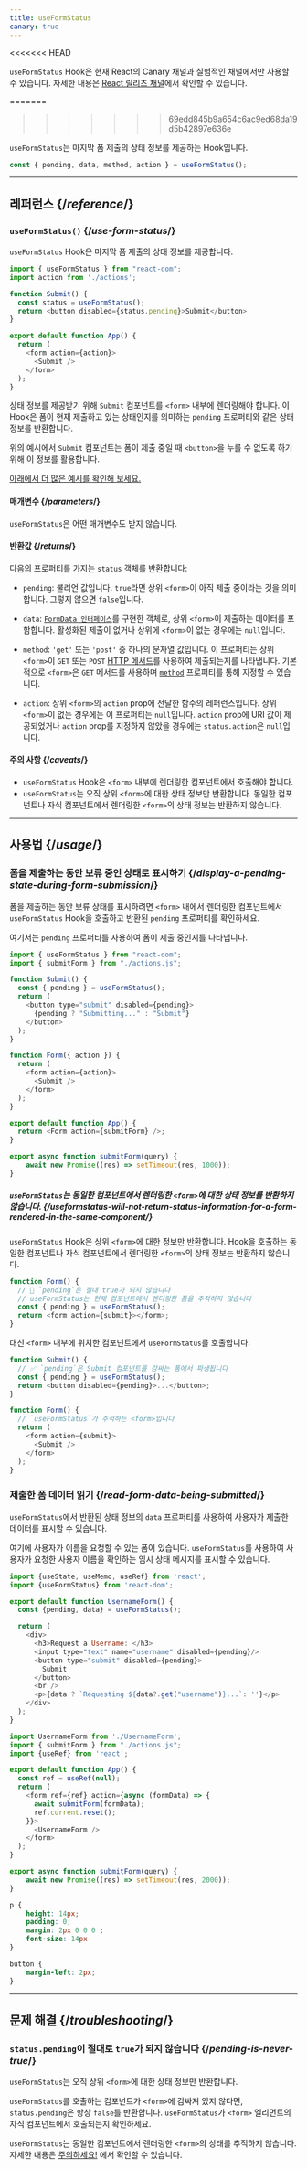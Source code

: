 ```yaml
---
title: useFormStatus
canary: true
---
```


<<<<<<< HEAD
<Canary>

`useFormStatus` Hook은 현재 React의 Canary 채널과 실험적인 채널에서만 사용할 수 있습니다. 자세한 내용은 [React 릴리즈 채널](/community/versioning-policy#all-release-channels)에서 확인할 수 있습니다.

</Canary>

=======
>>>>>>> 69edd845b9a654c6ac9ed68da19d5b42897e636e
<Intro>

`useFormStatus`는 마지막 폼 제출의 상태 정보를 제공하는 Hook입니다.

```js
const { pending, data, method, action } = useFormStatus();
```

</Intro>

<InlineToc />

---

## 레퍼런스 {/*reference*/}

### `useFormStatus()` {/*use-form-status*/}

`useFormStatus` Hook은 마지막 폼 제출의 상태 정보를 제공합니다.

```js {5},[[1, 6, "status.pending"]]
import { useFormStatus } from "react-dom";
import action from './actions';

function Submit() {
  const status = useFormStatus();
  return <button disabled={status.pending}>Submit</button>
}

export default function App() {
  return (
    <form action={action}>
      <Submit />
    </form>
  );
}
```

상태 정보를 제공받기 위해 `Submit` 컴포넌트를 `<form>` 내부에 렌더링해야 합니다. 이 Hook은 폼이 현재 제출하고 있는 상태인지를 의미하는 <CodeStep step={1}>`pending`</CodeStep> 프로퍼티와 같은 상태 정보를 반환합니다.

위의 예시에서 `Submit` 컴포넌트는 폼이 제출 중일 때 `<button>`을 누를 수 없도록 하기 위해 이 정보를 활용합니다.

[아래에서 더 많은 예시를 확인해 보세요.](#usage)

#### 매개변수 {/*parameters*/}

`useFormStatus`은 어떤 매개변수도 받지 않습니다.

#### 반환값 {/*returns*/}

다음의 프로퍼티를 가지는 `status` 객체를 반환합니다:

* `pending`: 불리언 값입니다. `true`라면 상위 `<form>`이 아직 제출 중이라는 것을 의미합니다. 그렇지 않으면 `false`입니다.

* `data`: [`FormData 인터페이스`](https://developer.mozilla.org/ko/docs/Web/API/FormData)를 구현한 객체로, 상위 `<form>`이 제출하는 데이터를 포함합니다. 활성화된 제출이 없거나 상위에 `<form>`이 없는 경우에는 `null`입니다.

* `method`: `'get'` 또는 `'post'` 중 하나의 문자열 값입니다. 이 프로퍼티는 상위 `<form>`이 `GET` 또는 `POST` [HTTP 메서드](https://developer.mozilla.org/ko/docs/Web/HTTP/Methods)를 사용하여 제출되는지를 나타냅니다. 기본적으로 `<form>`은 `GET` 메서드를 사용하며 [`method`](https://developer.mozilla.org/ko/docs/Web/HTML/Element/form#method) 프로퍼티를 통해 지정할 수 있습니다.

[//]: # (Link to `<form>` documentation. "Read more on the `action` prop on `<form>`.")
* `action`: 상위 `<form>`의 `action` prop에 전달한 함수의 레퍼런스입니다. 상위 `<form>`이 없는 경우에는 이 프로퍼티는 `null`입니다. `action` prop에 URI 값이 제공되었거나 `action` prop를 지정하지 않았을 경우에는 `status.action`은 `null`입니다.

#### 주의 사항 {/*caveats*/}

* `useFormStatus` Hook은 `<form>` 내부에 렌더링한 컴포넌트에서 호출해야 합니다.
* `useFormStatus`는 오직 상위 `<form>`에 대한 상태 정보만 반환합니다. 동일한 컴포넌트나 자식 컴포넌트에서 렌더링한 `<form>`의 상태 정보는 반환하지 않습니다.

---

## 사용법 {/*usage*/}

### 폼을 제출하는 동안 보류 중인 상태로 표시하기 {/*display-a-pending-state-during-form-submission*/}
폼을 제출하는 동안 보류 상태를 표시하려면 `<form>` 내에서 렌더링한 컴포넌트에서 `useFormStatus` Hook을 호출하고 반환된 `pending` 프로퍼티를 확인하세요.

여기서는 `pending` 프로퍼티를 사용하여 폼이 제출 중인지를 나타냅니다.

<Sandpack>

```js src/App.js
import { useFormStatus } from "react-dom";
import { submitForm } from "./actions.js";

function Submit() {
  const { pending } = useFormStatus();
  return (
    <button type="submit" disabled={pending}>
      {pending ? "Submitting..." : "Submit"}
    </button>
  );
}

function Form({ action }) {
  return (
    <form action={action}>
      <Submit />
    </form>
  );
}

export default function App() {
  return <Form action={submitForm} />;
}
```

```js src/actions.js hidden
export async function submitForm(query) {
    await new Promise((res) => setTimeout(res, 1000));
}
```
</Sandpack>  

<Pitfall>

##### `useFormStatus`는 동일한 컴포넌트에서 렌더링한 `<form>`에 대한 상태 정보를 반환하지 않습니다. {/*useformstatus-will-not-return-status-information-for-a-form-rendered-in-the-same-component*/}

`useFormStatus` Hook은 상위 `<form>`에 대한 정보만 반환합니다. Hook을 호출하는 동일한 컴포넌트나 자식 컴포넌트에서 렌더링한 `<form>`의 상태 정보는 반환하지 않습니다.

```js
function Form() {
  // 🚩 `pending`은 절대 true가 되지 않습니다
  // useFormStatus는 현재 컴포넌트에서 렌더링한 폼을 추적하지 않습니다
  const { pending } = useFormStatus();
  return <form action={submit}></form>;
}
```

대신 `<form>` 내부에 위치한 컴포넌트에서 `useFormStatus`를 호출합니다.

```js
function Submit() {
  // ✅ `pending`은 Submit 컴포넌트를 감싸는 폼에서 파생됩니다
  const { pending } = useFormStatus(); 
  return <button disabled={pending}>...</button>;
}

function Form() {
  // `useFormStatus`가 추적하는 <form>입니다
  return (
    <form action={submit}>
      <Submit />
    </form>
  );
}
```

</Pitfall>

### 제출한 폼 데이터 읽기 {/*read-form-data-being-submitted*/}

`useFormStatus`에서 반환된 상태 정보의 `data` 프로퍼티를 사용하여 사용자가 제출한 데이터를 표시할 수 있습니다.

여기에 사용자가 이름을 요청할 수 있는 폼이 있습니다. `useFormStatus`를 사용하여 사용자가 요청한 사용자 이름을 확인하는 임시 상태 메시지를 표시할 수 있습니다.

<Sandpack>

```js src/UsernameForm.js active
import {useState, useMemo, useRef} from 'react';
import {useFormStatus} from 'react-dom';

export default function UsernameForm() {
  const {pending, data} = useFormStatus();

  return (
    <div>
      <h3>Request a Username: </h3>
      <input type="text" name="username" disabled={pending}/>
      <button type="submit" disabled={pending}>
        Submit
      </button>
      <br />
      <p>{data ? `Requesting ${data?.get("username")}...`: ''}</p>
    </div>
  );
}
```

```js src/App.js
import UsernameForm from './UsernameForm';
import { submitForm } from "./actions.js";
import {useRef} from 'react';

export default function App() {
  const ref = useRef(null);
  return (
    <form ref={ref} action={async (formData) => {
      await submitForm(formData);
      ref.current.reset();
    }}>
      <UsernameForm />
    </form>
  );
}
```

```js src/actions.js hidden
export async function submitForm(query) {
    await new Promise((res) => setTimeout(res, 2000));
}
```

```css
p {
    height: 14px;
    padding: 0;
    margin: 2px 0 0 0 ;
    font-size: 14px
}

button {
    margin-left: 2px;
}

```

</Sandpack>  

---

## 문제 해결 {/*troubleshooting*/}

### `status.pending`이 절대로 `true`가 되지 않습니다 {/*pending-is-never-true*/}

`useFormStatus`는 오직 상위 `<form>`에 대한 상태 정보만 반환합니다.

`useFormStatus`를 호출하는 컴포넌트가 `<form>`에 감싸져 있지 않다면, `status.pending`은 항상 `false`를 반환합니다. `useFormStatus`가 `<form>` 엘리먼트의 자식 컴포넌트에서 호출되는지 확인하세요.

`useFormStatus`는 동일한 컴포넌트에서 렌더링한 `<form>`의 상태를 추적하지 않습니다. 자세한 내용은 [주의하세요!](#useformstatus-will-not-return-status-information-for-a-form-rendered-in-the-same-component) 에서 확인할 수 있습니다.

